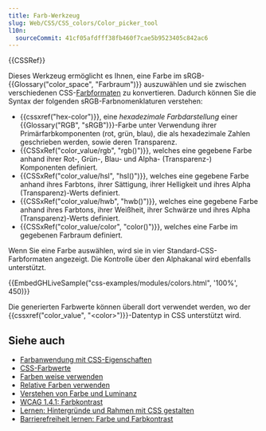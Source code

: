 ```yaml
---
title: Farb-Werkzeug
slug: Web/CSS/CSS_colors/Color_picker_tool
l10n:
  sourceCommit: 41cf05afdfff38fb460f7cae5b9523405c842ac6
---
```


{{CSSRef}}

Dieses Werkzeug ermöglicht es Ihnen, eine Farbe im sRGB-{{Glossary("color_space", "Farbraum")}} auszuwählen und sie zwischen verschiedenen CSS-[Farbformaten](/de/docs/Web/CSS/color_value) zu konvertieren. Dadurch können Sie die Syntax der folgenden sRGB-Farbnomenklaturen verstehen:

- {{cssxref("hex-color")}}, eine _hexadezimale Farbdarstellung_ einer {{Glossary("RGB", "sRGB")}}-Farbe unter Verwendung ihrer Primärfarbkomponenten (rot, grün, blau), die als hexadezimale Zahlen geschrieben werden, sowie deren Transparenz.
- {{CSSxRef("color_value/rgb", "rgb()")}}, welches eine gegebene Farbe anhand ihrer Rot-, Grün-, Blau- und Alpha- (Transparenz-) Komponenten definiert.
- {{CSSxRef("color_value/hsl", "hsl()")}}, welches eine gegebene Farbe anhand ihres Farbtons, ihrer Sättigung, ihrer Helligkeit und ihres Alpha (Transparenz)-Werts definiert.
- {{CSSxRef("color_value/hwb", "hwb()")}}, welches eine gegebene Farbe anhand ihres Farbtons, ihrer Weißheit, ihrer Schwärze und ihres Alpha (Transparenz)-Werts definiert.
- {{CSSxRef("color_value/color", "color()")}}, welches eine Farbe im gegebenen Farbraum definiert.

Wenn Sie eine Farbe auswählen, wird sie in vier Standard-CSS-Farbformaten angezeigt. Die Kontrolle über den Alphakanal wird ebenfalls unterstützt.

{{EmbedGHLiveSample("css-examples/modules/colors.html", '100%', 450)}}

Die generierten Farbwerte können überall dort verwendet werden, wo der {{cssxref("color_value", "&lt;color&gt;")}}-Datentyp in CSS unterstützt wird.

## Siehe auch

- [Farbanwendung mit CSS-Eigenschaften](/de/docs/Web/CSS/CSS_colors/Applying_color)
- [CSS-Farbwerte](/de/docs/Web/CSS/CSS_colors/Color_values)
- [Farben weise verwenden](/de/docs/Web/CSS/CSS_colors/Using_color_wisely)
- [Relative Farben verwenden](/de/docs/Web/CSS/CSS_colors/Relative_colors)
- [Verstehen von Farbe und Luminanz](/de/docs/Web/Accessibility/Guides/Colors_and_Luminance)
- [WCAG 1.4.1: Farbkontrast](/de/docs/Web/Accessibility/Guides/Understanding_WCAG/Perceivable/Color_contrast)
- [Lernen: Hintergründe und Rahmen mit CSS gestalten](/de/docs/Learn_web_development/Core/Styling_basics/Backgrounds_and_borders)
- [Barrierefreiheit lernen: Farbe und Farbkontrast](/de/docs/Learn_web_development/Core/Accessibility/CSS_and_JavaScript#color_and_color_contrast)
